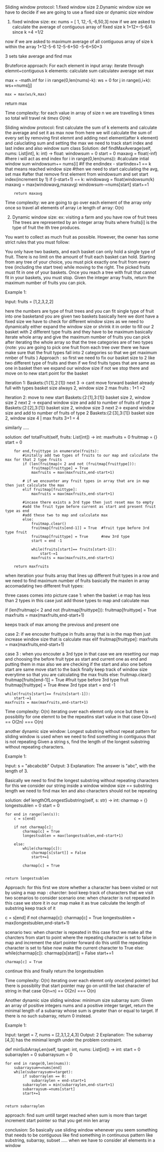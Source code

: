 Sliding window protocol:
1.fixed window size
2.Dynamic window size
we have to decide if we are going to use a fixed size or dynamic size window


1. fixed window size:
ex:
nums = [ 1, 12,-5,-6,50,3]
now if we are asked to calculate the average of contiguous array of fixed size k
1+12+-5-6/4 since k =4
=1/2

now if we are asked to maximum average of all contiguous array of size k within the array
1+12-5-6
12-5-6+50
-5-6+50+3

3 sets take average and find max

Bruteforce approach:
For each element in input array:
    iterate through elemnt+contiguous k elements:
        calculate sum
    calculatev average
    set max

max = -math.inf
for i in range(0,len(nums)-k):
    ws = 0
    for j in range(i,i+k):
        ws+=nums[j]
    
    max = max(ws/k,max)

return max
        
Time complexity:
for each value in array of size n 
we are travelling k times
so total will travel n*k times
O(n*k)



Sliding window protocol:
first calculate the sum of k elements and calculate the average and set it as max
now from here we will calculate the sum of every set by removing first elemnt and adding next element(after k element)
and caluclating sum and setting the max
we need to track start index and last index and also window sum
class Solution:
    def findMaxAverage(self, nums: List[int], k: int) -> float:
        windowsum = 0
        start = 0
        maxavg = float(-inf)
        #here i will act as end index
        for i in range(0,len(nums)):
            #calculate intial window sum
            windowsum+= nums[i]
            #if the endindex - startindex+1 == k that means reached window size
            #then we need to start calculating the avg, set max 
            #after that remove first element from windowsum and set start index(increment by 1)
            if (i-start+1) == k:
                windowavg = float(windowsum/k)
                maxavg = max(windowavg,maxavg)
                windowsum-=nums[start]
                start+=1
            

        return maxavg
        

Time complexity:
we are going to go over each element of the array only once
so travel all elements of array i.e length of array:
O(n)
        


2. Dynamic window size:
ex: visiting a farm and you have row of fruit trees 
The trees are represented by an integer array fruits where fruits[i] is the type of fruit the ith tree produces.

You want to collect as much fruit as possible. However, the owner has some strict rules that you must follow:

You only have two baskets, and each basket can only hold a single type of fruit. There is no limit on the amount of fruit each basket can hold.
Starting from any tree of your choice, you must pick exactly one fruit from every tree (including the start tree) while moving to the right. The picked fruits must fit in one of your baskets.
Once you reach a tree with fruit that cannot fit in your baskets, you must stop.
Given the integer array fruits, return the maximum number of fruits you can pick.


Example 1:

Input: fruits = [1,2,3,2,2]

here the numbers are type of fruit trees and you can fit single type of fruit into one basketand you are given two baskets
basically here we dont have a fixed size we have to check for different window sizes as we need to dynamically either expand the window size or shrink it in order to fill our 2 basket with 2 different type fruits and they have to be maximum
basically iterate whole array and give the maximum number of fruits you can pick after iterating the whole array
so that the tree categories are of two types
{note: you are going to pick one fruit from each tree over there we have make sure that the fruit types fall into 2 categories so that we get maximum nmber of fruits
}
Approach :
so first we need to fix our basket size to 2 like two different type of fruits
and then if we find fruits types that are same as one in basket then we expand our window size
if not we stop there and move on to new start point for the basket

Iteration 1:
Baskets:{1:[1],2:[1]} next 3 -> cant move forward basket already full with types
basket size always 2, window size 2
max fruits : 1+1 =2

Iteration 2: move to new start
Baskets:{2:[1],3:[1]}  basket size 2, window size 2
next 2 -> expand window size and add to number of fruits of type 2
Baskets:{2:[2],3:[1]}  basket size 2, window size 3
next 2->  expand window size and add to number of fruits of type 2
Baskets:{2:[3],3:[1]}  basket size 2, window size 4
            |
max fruits 3+1 = 4

similarly .....

solution:
def totalFruit(self, fruits: List[int]) -> int:
        maxfruits = 0
        fruitmap = {}
        start = 0

        for end,fruittype in enumerate(fruits):
            #initally add two types of fruits to our map and calculate the max for that 2 type fruits
            if (len(fruitmap)< 2 and not (fruitmap[fruittype])):
                fruitmap[fruittype] = True
                maxfruits = max(maxfruits,end-start+1)

            # if we encounter any fruit types in array that are in map then just calculate the max
            elif fruitmap[fruittype]:
                maxfruits = max(maxfruits,end-start+1)

            #incase there exists a 3rd type then just reset max to empty
            #add the fruit type before current as start and present fruit type as end
            #add these two to map and calculate max
            else:
                fruitmap.clear()
                fruitmap[fruits[end-1]] = True  #fruit type before 3rd type fruit
                fruitmap[fruittype] = True      #new 3rd type
                start = end -1

                while(fruits[start]== fruits[start-1]):
                    start-=1
                maxfruits = max(maxfruits,end-start+1)

        return maxfruits

when iteration your fruits array that lines up different fruit types in a row and we need to find maximum 
number of fruits basically the maxlen in array accomadating two different fruit types:

three cases comes into picture
case 1: when the basket  i.e map has less than 2 types
in this case just add those types to map and calculate max

if (len(fruitmap)< 2 and not (fruitmap[fruittype])):
    fruitmap[fruittype] = True
    maxfruits = max(maxfruits,end-start+1)

keeps track of max among the previous and present one

case 2: if we encouter fruittype in fruits array that is in the map
then just increase window size that is calculate max
elif fruitmap[fruittype]:
    maxfruits = max(maxfruits,end-start+1)

case 3 : when you encouter a 3rd type
in that case we are resetting our map
and choosing the before fruit type as start
and current one as end and putting them in max
also we are checking if the start and also one before start are same
move start to the back
finally keep track of window size everytime so that you are calculating the  max fruits
else:
    fruitmap.clear()
    fruitmap[fruits[end-1]] = True  #fruit type before 3rd type fruit
    fruitmap[fruittype] = True      #new 3rd type
    start = end -1

    while(fruits[start]== fruits[start-1]):
        start-=1
    maxfruits = max(maxfruits,end-start+1)


Time complexity: O(n)
iterating over each elemnt only once
but there is possiblity for one elemnt to be the repeatins start value 
in that case O(n+n) == O(2n) === O(n)


another dynamic size window:
Longest substring without repeat
pattern for sliding window is used when we need to find something in contiguous that is not repeating
Given a string s, find the length of the longest 
substring
 without repeating characters.

Example 1:

Input: s = "abcabcbb"
Output: 3
Explanation: The answer is "abc", with the length of 3.

Basically we need to find the longest substring without repeating characters
for this we consider our string inside a window
window size == substring length
we need to find max len and also characters should not be repeating

solution:
def lengthOfLongestSubstring(self, s: str) -> int:
    charmap = {}
    longestsublen = 0
    start = 0

    for end in range(len(s)):
        c = s[end]

        if not charmap[c]:
            charmap[c] = True
            longestsublen = max(longestsublen,end-start+1)

        else:
            while(charmap[c]):
                charmap[s[start]] = False
                start+=1

            charmap[c] = True


    return longestsublen

Approach:
for this first we store whether a character has been visited or not by using a map
map : charcter: bool
keep track of characters that we visit
two scenarios to consider
scenario one:
when character is not repeated 
in this case we store it in our map make it as true
calculate the length of substring keep track of it

c = s[end]
if not charmap[c]:
    charmap[c] = True
    longestsublen = max(longestsublen,end-start+1)

scenario two:
when charcter is repeated 
in this case first we make all the charcters from start to point where the repeating character is set to false
in map
and increment the start pointer forward
do this untill the repeating character is set to false
now make the current character to True
else:
    while(charmap[c]):
        charmap[s[start]] = False
        start+=1

    charmap[c] = True
continue this and finally return the longestsublen

Time complexity: O(n)
iterating over each elemnt only once(end pointer)
but there is possiblity that start pointer may go on untill the last character of string
in that case O(n+n) == O(2n) === O(n)


Another dynamic size sliding window:
minimum size subarray sum:
Given an array of positive integers nums and a positive integer target, return the minimal length of a 
subarray
 whose sum is greater than or equal to target. If there is no such subarray, return 0 instead.

Example 1:

Input: target = 7, nums = [2,3,1,2,4,3]
Output: 2
Explanation: The subarray [4,3] has the minimal length under the problem constraint.

def minSubArrayLen(self, target: int, nums: List[int]) -> int:
    start = 0
    subarraylen = 0
    subarraysum = 0

    for end in range(0,len(nums)):
        subarraysum+=nums[end]
        while(subarraysum>=target):
            if subarraylen == 0:
                subarraylen = end-start+1
            subarraylen = min(subarraylen,end-start+1)
            subarraysum-=nums[start]
            start+=1


    return subarraylen

approach:
find sum untill target reached when sum is more than target increment start pointer so that you get min len array



conclusion:
So basically use sliding window whenever you seem something that needs to be contiguous
like find something in continuous pattern like substring, subarray, subset .....
when we have to consider all elements in a window


